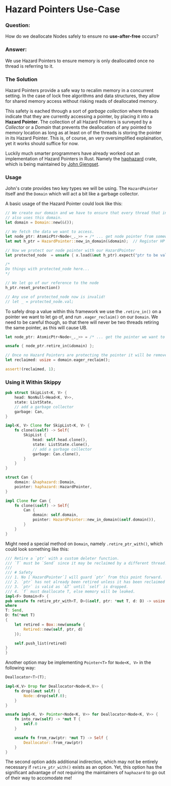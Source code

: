 # Hazard Pointers Use-Case

### Question:

How do we deallocate Nodes safely to ensure no **use-after-free** occurs?

### Answer:

We use Hazard Pointers to ensure memory is only deallocated once no thread is referring to it.

### The Solution

Hazard Pointers provide a safe way to recalim memory in a concurrent setting. In the case of lock
free algorithms and data structures, they allow for shared memory access without risking reads
of deallocated memory.

This safety is eached through a sort of _garbage collection_ where threads indicate that they
are currently accessing a pointer, by placing it into a **Hazard Pointer**. The collection of
all Hazard Pointers is surveyed by a _Collector_ or a _Domain_ that prevents the deallocation
of any pointed to memory location as long as at least on of the threads is storing the pointer
in its Hazard Pointer. This is, of course, an very oversimplified explaination, yet it works
should suffice for now.

Luckily much smarter programmers have already worked out an implementation of Hazard Pointers in
Rust. Namely the [haphazard](https://github.com/jonhoo/haphazard) crate, which is being
maintained by [John Gjengset](https://github.com/jonhoo).

### Usage

John's crate provides two key types we will be using. The `HazardPointer` itself and the `Domain`
which will act a bit like a garbage collector.

A basic usage of the Hazard Pointer could look like this:

```rust
// We create our domain and we have to ensure that every thread that interacts with our data
// also uses this domain.
let domain = Domain::new(&());

// We fetch the data we want to access.
let node_ptr: AtomicPtr<Node<_,_>> = /* ... get node pointer from somewhere */;
let mut h_ptr = HazardPointer::new_in_domain(&domain);  // Register HP with our domain.

// Now we protect our node pointer with our HazardPointer
let protected_node  = unsafe { x.load(&mut h_ptr).expect("ptr to be valid") };

/*
Do things with protected_node here...
*/

// We let go of our reference to the node
h_ptr.reset_protection()

// Any use of protected_node now is invalid!
// let _ = protected_node.val;
```

To safely drop a value within this framework we use the `.retire_in()` on a pointer we want to
let go of, and run `.eager_reclaim()` on our `Domain`. We need to be careful though, so that
there will never be two threads retiring the same pointer, as this will cause UB.

```rust
let node_ptr: AtomicPtr<Node<_,_>> = /* ... get the pointer we want to drop */;

unsafe { node_ptr.retire_in(&domain) };

// Once no Hazard Pointers are protecting the pointer it will be removed next time we run:
let reclaimed: usize = domain.eager_reclaim();

assert!(reclaimed, 1);
```

### Using it Within Skippy

```rust
pub struct SkipList<K, V> {
    head: NonNull<Head<K, V>>,
    state: ListState,
	// add a garbage collector
	garbage: Can,
}

impl<K, V> Clone for SkipList<K, V> {
	fn clone(&self) -> Self{
		SkipList {
			head: self.head.clone(),
			state: ListState.clone(),
			// add a garbage collector
			garbage: Can.clone(),
		}
	}
}

struct Can {
	domain: &haphazard::Domain,
	pointer: haphazard::HazardPointer,
}

impl Clone for Can {
	fn clone(&self) -> Self{
		Can {
			domain: self.domain,
			pointer: HazardPointer::new_in_domain(&self.domain()),
		}
	}
}
```

Might need a special method on `Domain`, namely `.retire_ptr_with()`, which could look something
like this:

```rust
/// Retire a `ptr` with a custom deleter function.
/// `T` must be `Send` since it may be reclaimed by a different thread.
///
/// # Safety
/// 1. No [`HazardPointer`] will guard `ptr` from this point forward.
/// 2. `ptr` has not already been retired unless it has been reclaimed since then.
/// 3. `ptr` is valid as `&T` until `self` is dropped.
/// 4. `f` must deallocate T, else memory will be leaked.
impl<F> Domain<F> {
pub unsafe fn retire_ptr_with<T, D>(&self, ptr: *mut T, d: D) -> usize
where
T: Send,
D: fn(*mut T)
{
	let retired = Box::new(unsafe {
		Retired::new(self, ptr, d)
	});

	self.push_list(retired)
}
}
```

Another option may be implementing `Pointer<T>` for `Node<K, V>` in the following way:

```rust
Deallocator<T>(T);

impl<K,V> Drop for Deallocator<Node<K,V>> {
	fn drop(&mut self) {
		Node::drop(self.0);
	}
}

unsafe impl<K, V> Pointer<Node<K, V>> for Deallocator<Node<K, V>> {
	fn into_raw(self) -> *mut T {
	    self.0
	}

	unsafe fn from_raw(ptr: *mut T) -> Self {
		Deallocator::from_raw(ptr)
	}
}
```

The second option adds additional indirection, which may not be entirely necessary if
`retire_ptr_with()` exists as an option. Yet, this option has the significant advantage of not
requiring the maintainers of `haphazard` to go out of their way to accomodate me!
